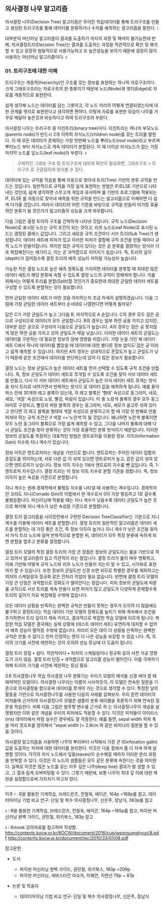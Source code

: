 ## 의사결정 나무 알고리즘

의사결정 나무(Decision Tree) 알고리즘은 주어진 학습데이터를 통해 트리구조를 만들고 생성한 트리구조를 통해 데이터를 분류하거나 수치를 예측하는 알고리즘을 말한다. <span style="font-size:70%">1</span> 

대부분의 머신러닝 알고리즘이 결과를 도출하기 까지의 과정 및 해석이 불가능한데 반해,  의사결정트리(Decision Tree)는 결과를 도출하는 과정을 직관적으로 확인 및 해석할 수 있고 굉장히 범용적으로 사용가능하고 또 높은성능을 보이기 때문에 굉장히 많이 사용하는 머신러닝 알고리즘이다. <span style="font-size:70%">2</span> 

### 01. 트리구조에 대한 이해

트리구조는 계층적(hierarchy)인 구조를 갖는 정보를 표현하는 하나의 자료구조이다. 크게 그래프구조라는 자료구조의 한 종류이기 때문에 노드(Node)와 엣지(Edge)로 자료를 계층적으로 표현한다. 

쉽게 생각해 노드는 데이터를 담는 그릇이고, 각 노드 끼리의 어떻게 연결되었는지에 대한 관계를 엣지로 표현한다고 생각하면 편하다. 이렇게 자료를 표현한 모습이  나무를 거꾸로 메달아 놓은것과 비슷하다고 하여 트리구조라 부른다.

의사결정 나무는 트리구조 중 이진트리(binary tree)이다. 이진트리는 하나의 부모노드(parents node)가 반드시 2개 이하의 자식노드(children node)를 갖는 트리를 말한다. 이 때 모든 데이터가 존재하는 가장 첫번째 노드를 뿌리노드(root node)라고 부르며 뿌리노드 부터 자식노드로 계속 데이터가 분할된다. 이 때 더이상 자식노드가 없는 가장 마지막 노드를 잎노드(leaf node)라 부른다. <span style="font-size:70%">3</span> 

> 구체적인 그래프 구조 및 트리구조에 대하여 확인이 필요하면, 그래프구조 > 트리구조 로 구글링하여 찾아볼 수 있다.



데이티에 있는 규칙을 학습을 통해 자동으로 찾아내 트리(Tree) 기반의 분류 규직을 만드는 것입니다. 일반적으로 규칙을 가장 쉽게 표현하는 방법은 IF/ELSE 기반으로 나타내는 것인데, 쉽게 생각하면 스무고개 개임과 유사하며 룰 기반의 프로그램에 적용되는 IF, ELSE 를 자동으로 찾아내 예측을 위한 규칙을 만드는 알고리즘으로 이해하면 더 쉽게 다가올 것입니다. 따라서 데이티의 어떤 기준을 바탕으로 규칙을 만들어 야가장 효율적인 분류가 될 것인가가 알고리즘의 성능을 크게 좌우합니다.

다음 그림은 결정 트리의 구조를 간략하게 나타낸 것입니다. 규칙 노드(Decision Node)로 표시된 노드는 규칙 조건이 되는 것이고, 리프 노드(Leaf Node)로 표시된 노드는 결정된 클래스 값입니다. 그리고 새로운 규칙 조건마다 서브 트리(Sub Tree)가 생성됩니다. 데이터 세트에 피처가 있고 이러한 피처가 결합해 규칙 조건을 만들 때마다 규칙 노드가 만들어집니다. 하지만 많은 규칙이 있다는 것은 곧 분류를 결정하는 방식이 더욱 복잡해진다는 얘기이고, 이는 곧 과적합으로 이어지기 쉽습니다. 즉, 트리의 깊이(depth)가 깊어질수록 결정 트리의 예측 성능이 저하될 가능성이 높습니다.

가능한 적은 결정 노드로 높은 예측 정확도를 가지려면 데이터를 분류할 때 최대한 많은 데이터 세트가 해당 분류에 속할 수 있도록 결정 노드의 규칙이 정해져야 합니다. 이를 위해서는 어떻게 트리를 분할(Split)할 것인가가 중요한데 최대한 균일한 데이터 세트를 구성할 수 있도록 분할하는 것이 필요합니다.

먼저 균일한 데이터 세트가 어떤 것을 의미하는지 조금 자세히 설명하겠습니다. 다음 그림에 가장 균일한 데이터 세트부터 순서대로 나열한다면 어떻게 될까요?

답은 C가 가장 균일도가 높고 그다음 B, 마지막으로 A 순입니다. C의 경우 모두 검은 공으로 구성되므로 데이터가 모두 균일합니다. B의 경우는 일부 하얀 공을 가지고 있지만, 대부분 검은 공으로 구성되어 다음으로 균일도가 높습니다. A의 경우는 검은 공 못지않게 많은 하얀 공을 가지고 있어 균일도가 제일 낮습니다. 이러한 데이터 세트의 균일도는 데이터를 구분하는 데 필요한 정보의 양에 영향을 미칩니다. 가령 눈을 가린 채 데이터 세트 C에서 하나의 데이터를 뽑았을 때 데이터에 대한 별다른 정보 없이도'검은 공'이라고 쉽게 예측할 수 있습니다. 하지만 A의 경우는 상대적으로 혼잡도가 높고 균일도가 낮기 때문에 같은 조건에서 데이터를 판단하는데 있어 더 많은 정보가 필요합니다.

결정 노드는 정보 균일도가 높은 데이터 세트를 먼저 선택할 수 있도록 규칙 조건을 만듭니다. 즉, 정보 균일도가 데이터 세트로 쪼개질 수 있도록 조건을 찾아 서브 데이터 세트를 만들고, 다시 이 서브 데이터 세트에서 균일도가 높은 자식 데이터 세트 쪼개는 방식을 자식 트리로 내려가면서 반복하는 방식으 로 데이터 값을 예측하게 됩니다. 예를 들어 박스 안에 30개의 레고 블록이 있는데, 각 레고 블록은 '형태' 속성으로 동그라미, 네모, 세모, '색깔' 속성으로 노랑, 빨강, 파랑이 있습니다. 이 중 노랑색 블록의 경우 모두 동그라미로 구성되고, 빨강과 파랑 블록의 경우는 동그라미, 네모, 세모가 골고루 섞여 있다 고 한다면 각 레고 블록을 형태와 색깔 속성으로 분류하고자 할 때 가장 첫 번째로 만들어져야 하는 규칙 조건은 if 색깔 =='노란색'이 될 것입니다. 왜냐하면 노란색 블록이면 모두 노란 동그라미 블록으로 가장 쉽게 예측할 수 있고, 그다음 나머지 블록에 대해 다시 균일도 조건을 찾아 분류하는 것이 가장 효율적인 분류 방식이기 때문입니다.
이러한 정보의 균일도를 측정하는 대표적인 방법은 앤트로피를 이용한 정보. 이득(Information Gain)
지수와 지니 계수가 있습니다.

정보 이득은 엔트로피라는 개념을 기반으로 합니다. 엔트로피는 주어진 데이터 집합의 혼잡도를 의미하는데, 서로 다른 값 이 섞여 있으면 엔트로피가 높고, 같은 값이 섞여 있으면 엔트로피가 낮습니다. 정보 이득 지수는 1에서 엔트로피 지수를 뺀 값입니다. 즉. 1- 엔트로피 지수입니다. 결정 트리는 이 정보 이득 지수로 분할 기준을 정합니다. 즉, 정보 이득이 높은 속성을 기준으로 분할합니다.

지니 계수는 원래 경제학에서 불평등 지수를 나타낼 때 사용하는 계수입니다. 경제학자인 코라도 지니(Corrado Gin)의 이름에서 딴 계수로서 0이 가장 평등하고 1로 갈수록 불평등합니다. 머신러닝에 적용될 때는 지니 계수가 낮을수록 데이터 균일도가 높은 것으로 해석해 지니 계수가 낮은 속성을 기준으로 분할합니다.

결정 트리 알고리즘을 사이킷런에서 구현한 Decision TreeClassifier는 기본으로 지니 계수를 이용해 데이터 세트를 분할합니다. 결정 트리의 일반적인 알고리즘은 데이터 세트를 분할하는 데 가장 좋은 조건, 즉 정보 이득이 높거나 지니 계수가 낮은 조건을 찾아서 자식 트리 노드에 걸쳐 반복적으로 분할한 뒤, 데이터가 모두 특정 분류에 속하게 되면 분할을 멈추고 분류를 결정합니다.

결정 트리 모델의 특징
결정 트리의 가장 큰 장점은 정보의 균일도라는 룰을 기반으로 하고 있어서 알고리즘이 쉽고 직관적이 라는 점입니다. 결정 트리가 룰이 매우 명확하고, 이에 기반해 어떻게 규칙 노드와 리프 노드가 만들어 지는지 알 수 있고, 시각화로 표현까지 할 수 있습니다. 또한 정보의 균일도만 신경 쓰면 되므로 특별한 경우를 제외하고는 피처의 스케일링과 정규화 같은 전처리 작업이 필요 없습니다. 반면에 결정 트리 모델의 가장 큰 단점은 과적합으로 정확도가 떨어진다는 점입니다. 피처 정보의 균일도에 따른 룰 규칙으로 서브 트리를 계속 만들다 보면 피처가 많고 균일도가 다양하게 존재할수록 트리의 깊이가 자요 복잡해질 수밖에 없습니다.

모든 데이터 상황을 만족하는 완벽한 규칙은 만들지 못하는 경우가 오히려 더 많음에도 불구하고 결정트리는 학습 데이터 기반 모델의 정확도를 높이기 위해 계속해서 조건을 추가하면서 트리 깊이가 계속 커지고, 결과적으로 복잡한 학습 모델에 이르게 됩니다. 복잡한 학습 모델은 결국에는 실제 상황에 (테스트 데이터 세트) 유연하게 대처할 수 없어서 예측 성능이 떨어질 수밖에 없습니다. 차라리 모든 데이 더 상황을 만족하는 완벽한 규칙은 만들 수 없다고 먼저 인정하는 편이 더 나은 성능을 보장할 수 있습 니다. 즉, 트리의 크기를 사전에 제한하는 것이 오히려 성능 튜닝에 더 도움이 됩니다.

결정 트리 장점
• 쉽다. 직관적이다
• 피처의 스케일링이나 정규화 등의 사전 가공 영향도가 크지 않음.
결정 트리 단점
• 과적합으로 알고리즘 성능이 떨어진다. 이를 극복하기 위해 트리의 크기를 사전에 제한하는 튜닝 필요.

3.6 의사결정나무 학습
의사결정 나무 분류기는 우리가 모델의 해석을 신경 써야 할 때 매력적인 모델이다.
의사결정 나무라는 이름이 시사하듯이, 이 모델은 연속된 질문을 기준으로 의사결정을 함으로써 데이터를 쪼개어 가는 것으로 생각할 수 있다.
 특정한 날의 활동을 기반으로 의사결정나무를 사용한 다음의 사래를 살펴보자.
우리 훈련 데이터의 피처들에 근거하여 의사결정나무 모델은 샘플의 분류 레이블을 추론하기 위해 연속된 질문을 학습한다. 비록 다음 그림은 범주형 변수를 근거로 하 는 의사결정나무의 개념을 설명했지만 이와 같은 개념을 우리의 피처에도 적용할 수 있다. 이것은 피처들이 아이리스(iris) 데이터에서 처럼 실수인 경우에도 잘 작동한다.
예를 들면, sepal width 피처 축을 따라 컷오프를 정의해서 "sepal width )= 2.8cm 와 같은 바이너리 질문을 할 수 있을 것이다.

의사결정 알고리즘을 사용하면 나무의 뿌리부터 시작해서 가장 큰 IGinforation galin) 값을 도출하는 피처에 대한 데이터를 분리한다. 이것은 다음 절에서 좀 더 자세 하게 설명할 것이다. 각각의 자식 노드에서 잎들(eaves)이 순수해질 때까지 이러한 분리 과정을 반복할 수 있다. 이것은 각 노드의 샘플들은 모두 같은 분류에 속한다는 것을 의미한다. 실제로 이것은 많은 노드를 갖는 아주 깊은 나무(deep tree) 결과가 발 생할 수 있고, 그 결과 쉽게 오버피팅될 수 있다. 그렇기 때문에, 보통 나무의 최대 깊 이에 대한 제한을 설정함으로써 가지치기 하고자 한다. 

<hr>
미주
<span style="font-size:70%">1</span>  :  R을 활용한 기계학습, 브레드란츠, 전철욱, 에이콘, 164p ~169p를 참고, 데이터마이닝 기법 비교 연구: 단일 및 복수 의사결정나무, 신은주, 장남식, 363p를 참고

<span style="font-size:70%">2</span> :  R을 활용한 기계학습, 브레드란츠, 전철욱, 에이콘, 164p ~165p를 참고, 파이썬 머신러닝 완벽 가이드, 권민철, 위키북스, 183p 참고

<span style="font-size:70%">3</span> : Kmook 강의자료를 참고하여 작성함.
http://contents.kocw.or.kr/KOCW/document/2016/cup/weonsumghyun/8.pdf
http://contents.kocw.or.kr/document/lec/2010/33/01/08.pdf

참고문헌
* 도서 
	* 파이썬 머신러닝 완벽 가이드, 권민철, 위키북스, 183p ~209p
	* 파이썬 머신러닝, 세바스타안 라슈카, 이혜연, 지앤선 79p ~ 87p 

* 논문 및 학술지
	* 데이터마이닝 기법 비교 연구: 단일 및 복수 의사결정나무, 신은주, 장남식 